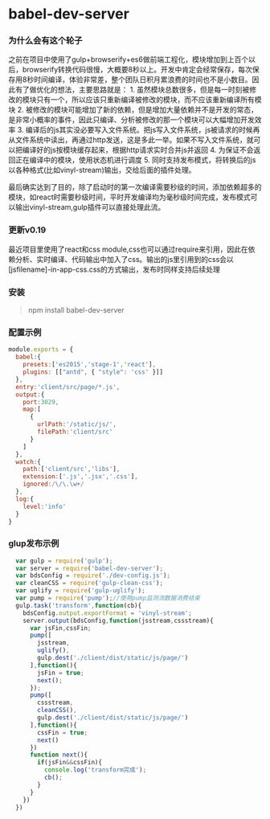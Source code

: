 # babel-dev-server

### 为什么会有这个轮子
  之前在项目中使用了gulp+browserify+es6做前端工程化，模块增加到上百个以后，browserify转换代码很慢，大概要8秒以上。开发中肯定会经常保存，每次保存用8秒时间编译，体验非常差，整个团队日积月累浪费的时间也不是小数目。因此有了做优化的想法，主要思路就是：
    1. 虽然模块总数很多，但是每一时刻被修改的模块只有一个，所以应该只重新编译被修改的模块，而不应该重新编译所有模块
    2. 被修改的模块可能增加了新的依赖，但是增加大量依赖并不是开发的常态，是非常小概率的事件，因此只编译、分析被修改的那一个模块可以大幅增加开发效率
    3. 编译后的js其实没必要写入文件系统。把js写入文件系统，js被请求的时候再从文件系统中读出，再通过http发送，这是多此一举。如果不写入文件系统，就可以把编译好的js按模块缓存起来，根据http请求实时合并js并返回
    4. 为保证不会返回正在编译中的模块，使用状态机进行调度
    5. 同时支持发布模式，将转换后的js以各种格式(比如vinyl-stream)输出，交给后面的插件处理。

  最后确实达到了目的，除了启动时的第一次编译需要秒级的时间，添加依赖超多的模块，如react时需要秒级时间，平时开发编译均为毫秒级时间完成，发布模式可以输出vinyl-stream,gulp插件可以直接处理此流。

###  更新v0.19
  最近项目里使用了react和css module,css也可以通过require来引用，因此在依赖分析、实时编译、代码输出中加入了css。输出的js里引用到的css会以[jsfilename]-in-app-css.css的方式输出，发布时同样支持后续处理

### 安装
> npm install babel-dev-server

### 配置示例
``` js
module.exports = {
  babel:{
    presets:['es2015','stage-1','react'],
    plugins: [["antd", { "style": 'css' }]]
  },
  entry:'client/src/page/*.js',
  output:{
    port:3029,
    map:[
      {
        urlPath:'/static/js/',
        filePath:'client/src'
      }
    ]
  },
  watch:{
    path:['client/src','libs'],
    extension:['.js','.jsx','.css'],
    ignored:/\/\.\w+/
  },
  log:{
    level:'info'
  }
}
```

### glup发布示例
``` js
  var gulp = require('gulp');
  var server = require('babel-dev-server');
  var bdsConfig = require('./dev-config.js');
  var cleanCSS = require('gulp-clean-css');
  var uglify = require('gulp-uglify');
  var pump = require('pump');//使用pump监测流数据消费结束
  gulp.task('transform',function(cb){
    bdsConfig.output.exportFormat = 'vinyl-stream';
    server.output(bdsConfig,function(jsstream,cssstream){
      var jsFin,cssFin;
      pump([
        jsstream,
        uglify(),
        gulp.dest('./client/dist/static/js/page/')
      ],function(){
        jsFin = true;
        next();
      });
      pump([
        cssstream,
        cleanCSS(),
        gulp.dest('./client/dist/static/js/page/')
      ],function(){
        cssFin = true;
        next()
      })
      function next(){
        if(jsFin&&cssFin){
          console.log('transform完成');
          cb();
        }
      }
    })
  })
  ```

